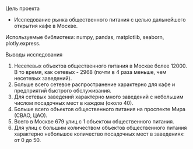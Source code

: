 Цель проекта
 - Исследование рынка общественного питания с целью дальнейшего открытия кафе в Москве.

Используемые библиотеки: numpy, pandas, matplotlib, seaborn, plotly.express.

Выводы исследования
1. Несетевых объектов общественного питания в Москве более 12000. В то время, как сетевых - 2968 (почти в 4 раза меньше, чем несетевых заведений).
2. Больше всего сетевое распространение характерно для кафе и предприятий быстрого обслуживания.
3. Для сетевых заведений характерно много заведений с небольшим числом посадочных мест в каждом (около 40).
4. Больше всего объектов общественного питания на проспекте Мира (СВАО, ЦАО).
5. Всего в Москве 679 улиц с 1 объектом общественного питания.
6. Для улиц с большим количеством объектов общественного питания характерно небольшое количество посадочных мест в заведениях: от 0 до 50.
